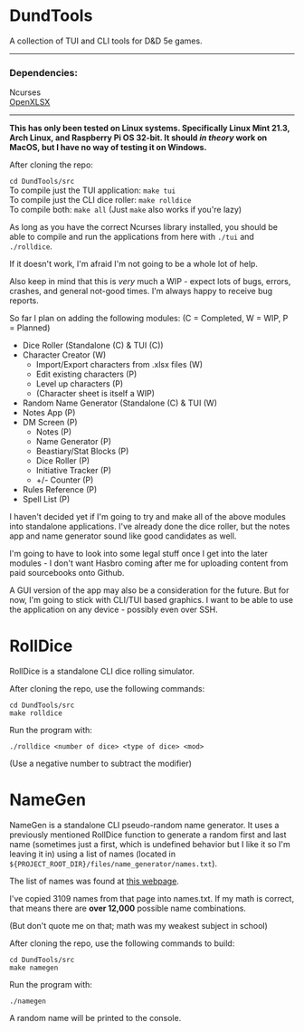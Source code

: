 # DundTools
A collection of TUI and CLI tools for D&D 5e games.

<hr>
<h3>Dependencies:</h3>

Ncurses<br>
[OpenXLSX](https://github.com/troldal/OpenXLSX)
<hr>

**This has only been tested on Linux systems. Specifically Linux Mint 21.3, Arch Linux, and Raspberry Pi OS 32-bit. It should *in theory* work on MacOS, but I have no way of testing it on Windows.**

After cloning the repo:

`cd DundTools/src`<br>
To compile just the TUI application: `make tui`<br>
To compile just the CLI dice roller: `make rolldice`<br>
To compile both: `make all` (Just `make` also works if you're lazy)

As long as you have the correct Ncurses library installed, you should be able to compile and run the applications from here with `./tui` and `./rolldice`.

If it doesn't work, I'm afraid I'm not going to be a whole lot of help.

Also keep in mind that this is *very* much a WIP - expect lots of bugs, errors, crashes, and general not-good times. I'm always happy to receive bug reports.

So far I plan on adding the following modules:
(C = Completed, W = WIP, P = Planned)

- Dice Roller (Standalone (C) & TUI (C))
- Character Creator (W)
    - Import/Export characters from .xlsx files (W)
    - Edit existing characters (P)
    - Level up characters (P)
    - (Character sheet is itself a WIP)
- Random Name Generator (Standalone (C) & TUI (W)
- Notes App (P)
- DM Screen (P)
    - Notes (P)
    - Name Generator (P)
    - Beastiary/Stat Blocks (P)
    - Dice Roller (P)
    - Initiative Tracker (P)
    - +/- Counter (P)
- Rules Reference (P)
- Spell List (P)

I haven't decided yet if I'm going to try and make all of the above modules into standalone applications. I've already done the dice roller, but the notes app and name generator sound like good candidates as well.

I'm going to have to look into some legal stuff once I get into the later modules - I don't want Hasbro coming after me for uploading content from paid sourcebooks onto Github.

A GUI version of the app may also be a consideration for the future. But for now, I'm going to stick with CLI/TUI based graphics. I want to be able to use the application on any device - possibly even over SSH.


# RollDice
RollDice is a standalone CLI dice rolling simulator.

After cloning the repo, use the following commands:

`cd DundTools/src`<br>
`make rolldice`

Run the program with:

`./rolldice <number of dice> <type of dice> <mod>`

(Use a negative number to subtract the modifier)

# NameGen
NameGen is a standalone CLI pseudo-random name generator. It uses a previously mentioned RollDice function to generate a random first and last name (sometimes just a first, which is undefined behavior but I like it so I'm leaving it in) using a list of names (located in `${PROJECT_ROOT_DIR}/files/name_generator/names.txt`).

The list of names was found at [this webpage](https://hanleybrady.com/fantasy-name-bank/).

I've copied 3109 names from that page into names.txt. If my math is correct, that means there are **over 12,000** possible name combinations.

(But don't quote me on that; math was my weakest subject in school)

After cloning the repo, use the following commands to build:

`cd DundTools/src`<br>
`make namegen`

Run the program with:

`./namegen`

A random name will be printed to the console.
